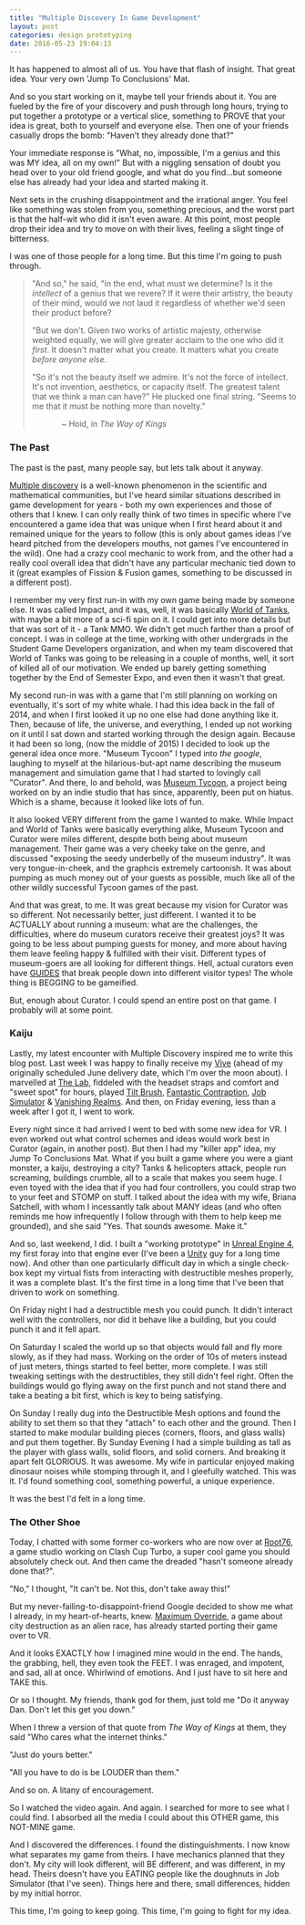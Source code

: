 ```yaml
---
title: "Multiple Discovery In Game Development"
layout: post
categories: design prototyping
date: 2016-05-23 19:04:13
---
```


It has happened to almost all of us.  You have that flash of insight.  That great idea.  Your very own 'Jump To Conclusions' Mat.  

And so you start working on it, maybe tell your friends about it.  You are fueled by the fire of your discovery and push through long hours, trying to put together a prototype or a vertical slice, something to PROVE that your idea is great, both to yourself and everyone else.  Then one of your friends casually drops the bomb: "Haven't they already done that?"

Your immediate response is "What, no, impossible, I'm a genius and this was MY idea, all on my own!"  But with a niggling sensation of doubt you head over to your old friend google, and what do you find...but someone else has already had your idea and started making it.  

Next sets in the crushing disappointment and the irrational anger.  You feel like something was stolen from you, something precious, and the worst part is that the half-wit who did it isn't even aware.  At this point, most people drop their idea and try to move on with their lives, feeling a slight tinge of bitterness.

I was one of those people for a long time.  But this time I'm going to push through.


> "And so," he said, "in the end, what must we determine?  Is it the *intellect* of a genius that we revere?  If it were their artistry, the beauty of their mind, would we not laud it regardless of whether we'd seen their product before?
>
> "But we don't.  Given two works of artistic majesty, otherwise weighted equally, we will give greater acclaim to the one who did it *first*.  It doesn't matter what you create.  It matters what you create *before anyone else*.
>
> "So it's not the beauty itself we admire.  It's not the force of intellect.  It's not invention, aesthetics, or capacity itself.  The greatest talent that we think a man can have?"  He plucked one final string.  "Seems to me that it must be nothing more than novelty."
>
> &nbsp;&nbsp;&nbsp;&nbsp;&nbsp;&nbsp;&nbsp;&nbsp;&nbsp;&nbsp;&nbsp;&nbsp; ~ Hoid, in *The Way of Kings*


### The Past

The past is the past, many people say, but lets talk about it anyway.

[Multiple discovery][1] is a well-known phenomenon in the scientific and mathematical communities, but I've heard similar situations described in game development for years - both my own experiences and those of others that I knew.  I can only really think of two times in specific where I've encountered a game idea that was unique when I first heard about it and remained unique for the years to follow (this is only about games ideas I've heard pitched from the developers mouths, not games I've encountered in the wild).  One had a crazy cool mechanic to work from, and the other had a really cool overall idea that didn't have any particular mechanic tied down to it (great examples of Fission & Fusion games, something to be discussed in a different post).

I remember my very first run-in with my own game being made by someone else.  It was called Impact, and it was, well, it was basically [World of Tanks][2], with maybe a bit more of a sci-fi spin on it.  I could get into more details but that was sort of it - a Tank MMO.  We didn't get much farther than a proof of concept.  I was in college at the time, working with other undergrads in the Student Game Developers organization, and when my team discovered that World of Tanks was going to be releasing in a couple of months, well, it sort of killed all of our motivation.  We ended up barely getting something together by the End of Semester Expo, and even then it wasn't that great.

My second run-in was with a game that I'm still planning on working on eventually, it's sort of my white whale.  I had this idea back in the fall of 2014, and when I first looked it up no one else had done anything like it.  Then, because of life, the universe, and everything, I ended up not working on it until I sat down and started working through the design again.  Because it had been so long, (now the middle of 2015) I decided to look up the general idea once more.  "Museum Tycoon" I typed into *the google*, laughing to myself at the hilarious-but-apt name describing the museum management and simulation game that I had started to lovingly call "Curator".  And there, lo and behold, was [Museum Tycoon][3], a project being worked on by an indie studio that has since, apparently, been put on hiatus.  Which is a shame, because it looked like lots of fun.  

It also looked VERY different from the game I wanted to make.  While Impact and World of Tanks were basically everything alike, Museum Tycoon and Curator were miles different, despite both being about museum management.  Their game was a very cheeky take on the genre, and discussed "exposing the seedy underbelly of the museum industry".  It was very tongue-in-cheek, and the graphcis extremely cartoonish.  It was about pumping as much money out of your guests as possible, much like all of the other wildly successful Tycoon games of the past.

And that was great, to me.  It was great because my vision for Curator was so different.  Not necessarily better, just different.  I wanted it to be ACTUALLY about running a museum: what are the challenges, the difficulties, where do museum curators receive their greatest joys?  It was going to be less about pumping guests for money, and more about having them leave feeling happy & fulfilled with their visit.  Different types of museum-goers are all looking for different things.  Hell, actual curators even have [GUIDES][4] that break people down into different visitor types!  The whole thing is BEGGING to be gameified.

But, enough about Curator.  I could spend an entire post on that game.  I probably will at some point.

### Kaiju

Lastly, my latest encounter with Multiple Discovery inspired me to write this blog post.  Last week I was happy to finally receive my [Vive][5] (ahead of my originally scheduled June delivery date, which I'm over the moon about).  I marvelled at [The Lab][15], fiddeled with the headset straps and comfort and "sweet spot" for hours, played [Tilt Brush][6], [Fantastic Contraption][7], [Job Simulator][8] & [Vanishing Realms][9].  And then, on Friday evening, less than a week after I got it, I went to work.  

Every night since it had arrived I went to bed with some new idea for VR.  I even worked out what control schemes and ideas would work best in Curator (again, in another post).  But then I had my "killer app" idea, my Jump To Conclusions Mat.  What if you built a game where you were a giant monster, a kaiju, destroying a city?  Tanks & helicopters attack, people run screaming, buildings crumble, all to a scale that makes you seem huge.  I even toyed with the idea that if you had four controllers, you could strap two to your feet and STOMP on stuff.  I talked about the idea with my wife, Briana Satchell, with whom I incessantly talk about MANY ideas (and who often reminds me how infrequently I follow through with them to help keep me grounded), and she said "Yes.  That sounds awesome.  Make it."

And so, last weekend, I did.  I built a "working prototype" in [Unreal Engine 4][11], my first foray into that engine ever (I've been a [Unity][12] guy for a long time now).  And other than one particularly difficult day in which a single check-box kept my virtual fists from interacting with destructible meshes properly, it was a complete blast.  It's the first time in a long time that I've been that driven to work on something.

On Friday night I had a destructible mesh you could punch.  It didn't interact well with the controllers, nor did it behave like a building, but you could punch it and it fell apart.

On Saturday I scaled the world up so that objects would fall and fly more slowly, as if they had mass.  Working on the order of 10s of meters instead of just meters, things started to feel better, more complete.  I was still tweaking settings with the destructibles, they still didn't feel right.  Often the buildings would go flying away on the first punch and not stand there and take a beating a bit first, which is key to being satisfying.

On Sunday I really dug into the Destructible Mesh options and found the ability to set them so that they "attach" to each other and the ground.  Then I started to make modular building pieces (corners, floors, and glass walls) and put them together.  By Sunday Evening I had a simple building as tall as the player with glass walls, solid floors, and solid corners.  And breaking it apart felt GLORIOUS.  It was awesome.  My wife in particular enjoyed making dinosaur noises while stomping through it, and I gleefully watched.  This was it.  I'd found something cool, something powerful, a unique experience.

It was the best I'd felt in a long time.

### The Other Shoe

Today, I chatted with some former co-workers who are now over at [Root76][13], a game studio working on Clash Cup Turbo, a super cool game you should absolutely check out.  And then came the dreaded "hasn't someone already done that?".

"No," I thought, "It can't be.  Not this, don't take away this!"

But my never-failing-to-disappoint-friend Google decided to show me what I already, in my heart-of-hearts, knew.  [Maximum Override][14], a game about city destruction as an alien race, has already started porting their game over to VR.

And it looks EXACTLY how I imagined mine would in the end.  The hands, the grabbing, hell, they even took the FEET.  I was enraged, and impotent, and sad, all at once.  Whirlwind of emotions.  And I just have to sit here and TAKE this.

Or so I thought.  My friends, thank god for them, just told me "Do it anyway Dan.  Don't let this get you down."

When I threw a version of that quote from *The Way of Kings* at them, they said "Who cares what the internet thinks."

"Just do yours better."

"All you have to do is be LOUDER than them."

And so on.  A litany of encouragement.

So I watched the video again.  And again.  I searched for more to see what I could find.  I absorbed all the media I could about this OTHER game, this NOT-MINE game.

And I discovered the differences.  I found the distinguishments.  I now know what separates my game from theirs.  I have mechanics planned that they don't.  My city will look different, will BE different, and was different, in my head.  Theirs doesn't have you EATING people like the doughnuts in Job Simulator (that I've seen).  Things here and there, small differences, hidden by my initial horror.

This time, I'm going to keep going.  This time, I'm going to fight for my idea.

[1]: https://en.wikipedia.org/wiki/Multiple_discovery
[2]: http://worldoftanks.com/
[3]: https://www.youtube.com/watch?v=FGHC5g4znEg
[4]: https://jolifanta.wordpress.com/2009/09/19/5-types-of-user-experience-by-john-falk/
[5]: https://www.htcvive.com
[6]: http://www.tiltbrush.com/
[7]: http://fantasticcontraption.com/
[8]: http://jobsimulatorgame.com/
[9]: http://www.vanishingrealms.com/
[11]: https://www.unrealengine.com/
[12]: https://unity3d.com/
[13]: http://root76.io/
[14]: https://www.youtube.com/watch?v=ldQDa-IMo7I
[15]: http://store.steampowered.com/app/450390/